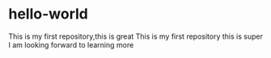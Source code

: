 # hello-world
This is my first repository,this is great
This is my first repository this is super
I am looking forward to learning more
